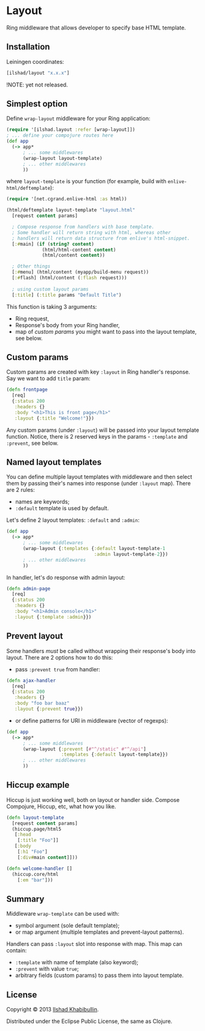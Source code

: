 # Layout

Ring middleware that allows developer to specify base HTML template.

## Installation

Leiningen coordinates:

```clojure
[ilshad/layout "x.x.x"]
```

!NOTE: yet not released.

## Simplest option

Define `wrap-layout` middleware for your Ring application:

```clojure
(require '[ilshad.layout :refer [wrap-layout]])
; ... define your compojure routes here
(def app
  (-> app*
      ; ... some middlewares
      (wrap-layout layout-template)
	  ; ... other middlewares
	  ))
```

where `layout-template` is your function (for example, build with
`enlive-html/deftemplate`):

```clojure
(require '[net.cgrand.enlive-html :as html))

(html/deftemplate layout-template "layout.html"
  [request content params]

  ; Compose response from handlers with base template.
  ; Some handler will return string with html, whereas other
  ; handlers will return data structure from enlive's html-snippet.
  [:#main] (if (string? content)
             (html/html-content content)
             (html/content content))

  ; Other things
  [:#menu] (html/content (myapp/build-menu request))
  [:#flash] (html/content (:flash request)))
  
  ; using custom layout params
  [:title] (:title params "Default Title")
```

This function is taking 3 arguments:

- Ring request,
- Response's body from your Ring handler,
- map of _custom params_ you might want to pass into the layout template,
see below.

## Custom params

Custom params are created with key `:layout` in Ring handler's response.
Say we want to add `title` param:

```clojure
(defn frontpage
  [req]
  {:status 200
   :headers {}
   :body "<h1>This is front page</h1>"
   :layout {:title "Welcome!"}})
```

Any custom params (under `:layout`) will be passed into your layout
template function. Notice, there is 2 reserved keys in the params -
`:template` and `:prevent`, see below.

## Named layout templates

You can define multiple layout templates with middleware and then select
them by passing their's names into response (under `:layout` map). There
are 2 rules:

- names are keywords;
- `:default` template is used by default.

Let's define 2 layout templates: `:default` and `:admin`:

```clojure
(def app
  (-> app*
      ; ... some middlewares
      (wrap-layout {:templates {:default layout-template-1
	                            :admin layout-template-2}})
	  ; ... other middlewares
	  ))
```

In handler, let's do response with admin layout:

```clojure
(defn admin-page
  [req]
  {:status 200
   :headers {}
   :body "<h1>Admin console</h1>"
   :layout {:template :admin}})
```

## Prevent layout

Some handlers _must_ be called without wrapping their response's body
into layout. There are 2 options how to do this:

- pass `:prevent true` from handler:

```clojure
(defn ajax-handler
  [req]
  {:status 200
   :headers {}
   :body "foo bar baaz"
   :layout {:prevent true}})
```

- or define patterns for URI in middleware (vector of regexps):

```clojure
(def app
  (-> app*
      ; ... some middlewares
      (wrap-layout {:prevent [#"^/static" #"^/api"]
                    :templates {:default layout-template}})
	  ; ... other middlewares
	  ))
```

## Hiccup example

Hiccup is just working well, both on layout or handler side. Compose
Compojure, Hiccup, etc, what how you like.

```clojure
(defn layout-template
  [request content params]
  (hiccup.page/html5
   [:head
    [:title "Foo"]]
   [:body
    [:h1 "Foo"]
    [:div#main content]]))

(defn welcome-handler []
  (hiccup.core/html
    [:em "bar"]))
```

## Summary

Middleware `wrap-template` can be used with:

- symbol argument (sole default template);
- or map argument (multiple templates and prevent-layout patterns).

Handlers can pass `:layout` slot into response with map. This map can
contain:

- `:template` with name of template (also keyword);
- `:prevent` with value `true`;
- arbitrary fields (custom params) to pass them into layout template.

## License

Copyright © 2013 [Ilshad Khabibullin](http://ilshad.com).

Distributed under the Eclipse Public License, the same as Clojure.
